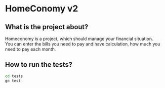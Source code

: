 # HomeConomy v2

## What is the project about?
Homeconomy is a project, which should manage your financial situation. You can enter the bills you need to pay and have calculation, how much you need to pay each month.

## How to run the tests?
```bash
cd tests
go test
```
